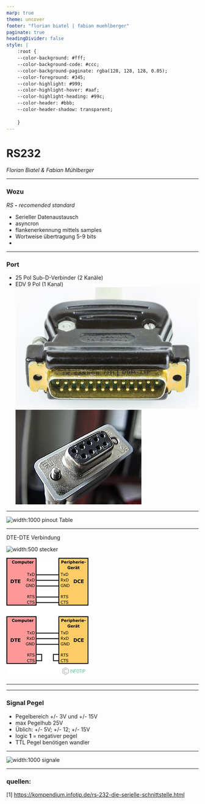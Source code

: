 ```yaml
---
marp: true
theme: uncover
footer: "florian biatel | fabian muehlberger"
paginate: true
headingDivider: false
style: |
    :root {
    --color-background: #fff;
    --color-background-code: #ccc;
    --color-background-paginate: rgba(128, 128, 128, 0.05);
    --color-foreground: #345;
    --color-highlight: #999;
    --color-highlight-hover: #aaf;
    --color-highlight-heading: #99c;
    --color-header: #bbb;
    --color-header-shadow: transparent;

    }
--- 
```


# RS232
*Florian Biatel & Fabian Mühlberger*

---

### Wozu 
*RS* **-** *recomended standard* 

* Serieller Datenaustausch
* asyncron 
* flankenerkennung mittels samples
* Wortweise übertragung 5-9 bits
* 

---

### Port

* 25 Pol Sub-D-Verbinder (2 Kanäle)
* EDV 9 Pol (1 Kanal)
![bg vertical right width:300](pictures\rs232_25pol.jpg)
![bg right width:300](pictures\rs232_9pol.jpeg)

---
![width:1000 pinout Table](\pictures\rs232_pin_table.gif)   

---

DTE-DTE Verbindung

![width:500 stecker](\pictures\rs232_pinbelegung.gif)  

![bg right width:300 verbindung ](pictures\rs232_verbindung.gif)

---



---

### Signal Pegel 

* Pegelbereich +/- 3V und +/- 15V
* max Pegelhub 25V
* Üblich: +/- 5V; +/- 12; +/- 15V
* logic **1** = negativer pegel
* TTL Pegel benötigen wandler 

---

![width:1000 signale](\pictures\rs232_signale.gif)

--- 

### quellen:
[1] https://kompendium.infotip.de/rs-232-die-serielle-schnittstelle.html
